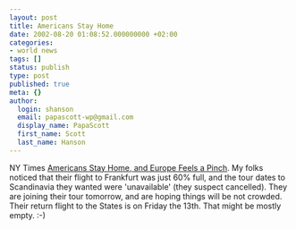 ```yaml
---
layout: post
title: Americans Stay Home
date: 2002-08-20 01:08:52.000000000 +02:00
categories:
- world news
tags: []
status: publish
type: post
published: true
meta: {}
author:
  login: shanson
  email: papascott-wp@gmail.com
  display_name: PapaScott
  first_name: Scott
  last_name: Hanson
---
```

<p>NY Times <a href="http://www.nytimes.com/2002/08/18/international/europe/18EURO.html">Americans Stay Home, and Europe Feels a Pinch</a>. My folks noticed that their flight to Frankfurt was just 60% full,  and the tour dates to Scandinavia they wanted were 'unavailable' (they suspect cancelled). They are joining their tour tomorrow, and are hoping things will be not crowded. Their return flight to the States is on Friday the 13th. That might be mostly empty. :-)</p>
